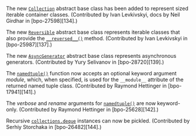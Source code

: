 The new [`Collection`](https://docs.python.org/3/library/collections.abc.html#collections.abc.Collection) abstract base class has been added to represent sized iterable container classes. (Contributed by Ivan Levkivskyi, docs by Neil Girdhar in [bpo-27598][134].)

The new [`Reversible`](https://docs.python.org/3/library/collections.abc.html#collections.abc.Reversible) abstract base class represents iterable classes that also provide the [`__reversed__()`](https://docs.python.org/3/reference/datamodel.html#object.__reversed__) method. (Contributed by Ivan Levkivskyi in [bpo-25987][137].)

The new [`AsyncGenerator`](https://docs.python.org/3/library/collections.abc.html#collections.abc.AsyncGenerator) abstract base class represents asynchronous generators. (Contributed by Yury Selivanov in [bpo-28720][139].)

The [`namedtuple()`](https://docs.python.org/3/library/collections.html#collections.namedtuple) function now accepts an optional keyword argument _module_, which, when specified, is used for the `__module__` attribute of the returned named tuple class. (Contributed by Raymond Hettinger in [bpo-17941][141].)

The _verbose_ and _rename_ arguments for [`namedtuple()`](https://docs.python.org/3/library/collections.html#collections.namedtuple) are now keyword-only. (Contributed by Raymond Hettinger in [bpo-25628][142].)

Recursive [`collections.deque`](https://docs.python.org/3/library/collections.html#collections.deque) instances can now be pickled. (Contributed by Serhiy Storchaka in [bpo-26482][144].)
